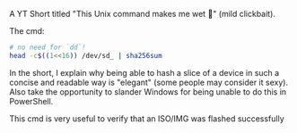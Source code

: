 A YT Short titled "This Unix command makes me wet 🥵" (mild clickbait).

The cmd:
```sh
# no need for `dd`!
head -c$((1<<16)) /dev/sd_ | sha256sum
```

In the short, I explain why being able to hash a slice of a device in such a concise and readable way is "elegant" (some people may consider it sexy). Also take the opportunity to slander Windows for being unable to do this in PowerShell.

This cmd is very useful to verify that an ISO/IMG was flashed successfully
